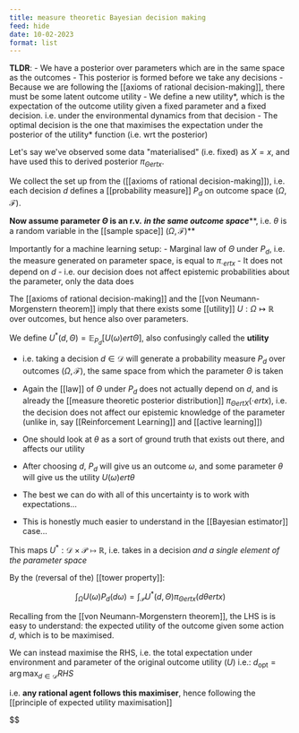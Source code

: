 ```yaml
---
title: measure theoretic Bayesian decision making
feed: hide
date: 10-02-2023
format: list
---
```



**TLDR**:
	- We have a posterior over parameters which are in the same space as the outcomes
	- This posterior is formed before we take any decisions
	- Because we are following the [[axioms of rational decision-making]], there must be some latent outcome utility
	- We define a new utility*, which is the expectation of the outcome utility given a fixed parameter and a fixed decision. i.e. under the environmental dynamics from that decision
	- The optimal decision is the one that maximises the expectation under the posterior of the utility* function (i.e. wrt the posterior)

Let's say we've observed some data "materialised" (i.e. fixed) as $X = x$, and have used this to derived posterior $\pi_{\Theta ert x}$.

We collect the set up from the ([[axioms of rational decision-making]]), i.e. each decision $d$ defines a [[probability measure]] $P_d$ on outcome space $(\Omega, \mathcal F)$.

**Now assume parameter $\Theta$ is an r.v.** ***in the same outcome space*****, i.e. $\theta$ is a random variable in the [[sample space]] $(\Omega, \mathcal F)$**

Importantly for a machine learning setup:
	- Marginal law of $\Theta$ under $P_d$, i.e. the measure generated on parameter space, is equal to $\pi_{\cdot ert x}$
	- It does not depend on $d$
	- i.e. our decision does not affect epistemic probabilities about the parameter, only the data does

The [[axioms of rational decision-making]] and the [[von Neumann-Morgenstern theorem]] imply that there exists some [[utility]] $U : \Omega\mapsto\mathbb R$ over outcomes, but hence also over parameters.

We define $U^*(d, \Theta) = \mathbb E_{P_d}\left[U(\omega) ert \Theta\right]$, also confusingly called the **utility**

- i.e. taking a decision $d\in\mathcal D$ will generate a probability measure $P_d$ over outcomes $(\Omega, \mathcal F)$, the same space from which the parameter $\Theta$ is taken
- Again the [[law]] of $\Theta$ under $P_d$ does not actually depend on $d$, and is already the [[measure theoretic posterior distribution]] $\pi_{\ThetaertX}(\cdotertx)$, i.e. the decision does not affect our epistemic knowledge of the parameter (unlike in, say [[Reinforcement Learning]] and [[active learning]])

- One should look at $\theta$ as a sort of ground truth that exists out there, and affects our utility
- After choosing $d$, $P_d$ will give us an outcome $\omega$, and some parameter $\theta$ will give us the utility $U(\omega)ert\theta$
- The best we can do with all of this uncertainty is to work with expectations...
- This is honestly much easier to understand in the [[Bayesian estimator]] case...

This maps $U^*: \mathcal D\times\mathcal P \mapsto \mathbb R$, i.e. takes in a decision *and a single element of the parameter space*

By the (reversal of the) [[tower property]]: 

$$\int_\Omega U(\omega) P_d(d\omega) = \int_\mathcal P U^*(d, \Theta)\pi_{\Theta ert x}( d\theta ert x)$$


Recalling from the [[von Neumann-Morgenstern theorem]], the LHS is is easy to understand: the expected utility of the outcome given some action $d$, which is to be maximised.

We can instead maximise the RHS, i.e. the total expectation under environment and parameter of the original outcome utility ($U$)
i.e.: $d_\text{opt} = \arg \max_{d\in\mathcal D} RHS$

i.e. **any rational agent follows this maximiser**, hence following the [[principle of expected utility maximisation]]


$$